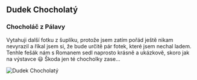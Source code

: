 ## Dudek Chocholatý

### Chocholáč z Pálavy
Vytahuji další fotku z šuplíku, protože jsem zatím pořád ještě nikam nevyrazil a říkal jsem si, že bude určitě pár fotek, které jsem nechal ladem.
Tenhle fešák nám s Romanem sedl naprosto krásně a ukázkově, skoro jak na výstavce 😃
Škoda jen té chocholky zase...

![Dudek Chocholatý](https://scontent-prg1-1.xx.fbcdn.net/v/t39.30808-6/504382645_122234547464200164_2273628196724956829_n.jpg?_nc_cat=107&ccb=1-7&_nc_sid=127cfc&_nc_ohc=lXoaRh_lWKsQ7kNvwFShyzF&_nc_oc=Adkup_gPEa3KidPoRHlXME5f8n1n4XmQ23ckxHD9ZmuiiEH7l9j8cgdjmCOFYdsw_nw&_nc_zt=23&_nc_ht=scontent-prg1-1.xx&_nc_gid=dwqxsZ4ISVyGLmPahnF6qw&oh=00_AfSfI2thNqggW5bjHq5q1BtAe9Rc1Wi-RAVhP8jHxwkL-Q&oe=68798F7B)